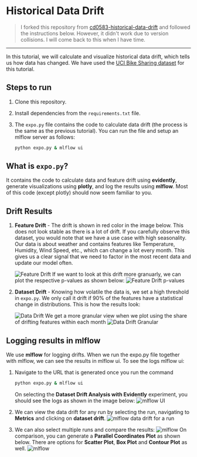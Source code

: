 # Historical Data Drift

> I forked this repository from [cd0583-historical-data-drift](https://github.com/udacity/cd0583-historical-data-drift) and followed the instructions below. However, it didn't work due to version collisions. I will come back to this when I have time.

---

In this tutorial, we will calculate and visualize historical data drift, which tells us how data has changed. We have used the [UCI Bike Sharing dataset](https://archive.ics.uci.edu/ml/datasets/bike+sharing+dataset) for this tutorial.

## Steps to run

1. Clone this repository.
2. Install dependencies from the `requirements.txt` file.
3. The `expo.py` file contains the code to calculate data drift (the process is the same as the previous tutorial). You can run the file and setup an mlflow server as follows:

    ```bash
    python expo.py & mlflow ui
    ```

## What is `expo.py`?

It contains the code to calculate data and feature drift using **evidently**, generate visualizations using **plotly**, and log the results using **mlflow**. Most of this code (except plotly) should now seem familiar to you.

## Drift Results

1. **Feature Drift** - The drift is shown in red color in the image below. This does not look stable as there is a lot of drift. If you carefully observe this dataset, you would note that we have a use case with high seasonality. Our data is about weather and contains features like Temperature, Humidity, Wind Speed, etc., which can change a lot every month. This gives us a clear signal that we need to factor in the most recent data and update our model often.

    ![Feature Drift](./images/feature_drift.png)
    If we want to look at this drift more granuarly, we can plot the respective p-values as shown below:
    ![Feature Drift p-values](./images/feature_drift_p-values.png)

2. **Dataset Drift** - Knowing how volatile the data is, we set a high threshold in `expo.py`. We only call it drift if 90% of the features have a statistical change in distributions. This is how the results look:

    ![Data Drift](./images/data_drift.png)
    We get a more granular view when we plot using the share of drifting features within each month
    ![Data Drift Granular](./images/data_drift_granular.png)

## Logging results in mlflow

We use **mlflow** for logging drifts. When we run the expo.py file together with mlflow, we can see the results in mlflow ui. To see the logs mlflow ui:

1. Navigate to the URL that is generated once you run the command 

    ```bash
    python expo.py & mlflow ui
    ```

    On selecting the **Dataset Drift Analysis with Evidently** experiment, you should see the logs as shown in the image below:
    ![mlflow UI](./images/mlflow_exp.png)

2. We can view the data drift for any run by selecting the run, navigating to **Metrics** and clicking on **dataset drift**.
    ![mlflow data drift for a run](./images/mlflow_drift_run.png)
3. We can also select multiple runs and compare the results:
    ![mlflow](./images/mlflow_compare_runs.png)
    On comparison, you can generate a **Parallel Coordinates Plot** as shown below. There are options for **Scatter Plot**, **Box Plot** and **Contour Plot** as well.
    ![mlflow](./images/mlflow_parallel_coordinates_plot.png)